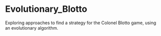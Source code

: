 # Evolutionary_Blotto
Exploring approaches to find a strategy for the Colonel Blotto game, using an evolutionary algorithm.
